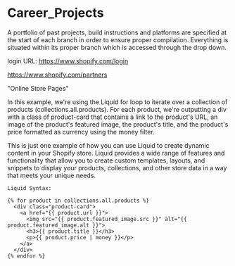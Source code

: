 # Career_Projects
A portfolio of past projects, build instructions and platforms are specified at the start of each branch in order to ensure proper compilation.  Everything is situated within its proper branch which is accessed through the drop down.   

    
login URL: https://www.shopify.com/login    

https://www.shopify.com/partners

"Online Store Pages"
    
In this example, we're using the Liquid for loop to iterate over a collection of products (collections.all.products). For each product, we're outputting a div with a class of product-card that contains a link to the product's URL, an image of the product's featured image, the product's title, and the product's price formatted as currency using the money filter.

This is just one example of how you can use Liquid to create dynamic content in your Shopify store. Liquid provides a wide range of features and functionality that allow you to create custom templates, layouts, and snippets to display your products, collections, and other store data in a way that meets your unique needs.

    Liquid Syntax: 
    
    {% for product in collections.all.products %}
      <div class="product-card">
        <a href="{{ product.url }}">
          <img src="{{ product.featured_image.src }}" alt="{{ product.featured_image.alt }}">
          <h3>{{ product.title }}</h3>
          <p>{{ product.price | money }}</p>
        </a>
      </div>
    {% endfor %}






